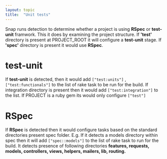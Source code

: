 ```yaml
---
layout: topic
title:  "Unit tests"
---
```


Snap runs detection to determine whether a project is using **RSpec** or **test-unit** framwork. This it does by examining the project structure. If **'test'** directory is present at PROJECT_ROOT it will configure a **test-unit** stage. If **'spec'** directory is present it would use **RSpec**.

test-unit
===========

If **test-unit** is detected, then it would add `["test:units"]` , `["test:functionals"]` to the list of rake task to be run for the build. If integration directory is present then it would add `["test:integration"]` to the list. If PROJECT is a ruby gem its would only configure `["test"]`


RSpec
==========

If **RSpec** is detected then it would configure tasks based on the standard directories present spec folder. E.g. If it detects a models directory within spec then it will add `["spec::models"]` to the list of rake task to run for the build. It detects presence of following directories **features, requests, models, controllers, views, helpers, mailers, lib, routing.**



